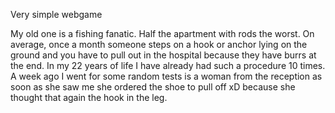 Very simple webgame 

My old one is a fishing fanatic. Half the apartment with rods the worst. On average, once a month someone steps on a hook or anchor lying on the ground and you have to pull out in the hospital because they have burrs at the end. In my 22 years of life I have already had such a procedure 10 times. A week ago I went for some random tests is a woman from the reception as soon as she saw me she ordered the shoe to pull off xD because she thought that again the hook in the leg.
